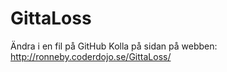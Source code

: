 # GittaLoss
Ändra i en fil på GitHub
Kolla på sidan på webben: http://ronneby.coderdojo.se/GittaLoss/
